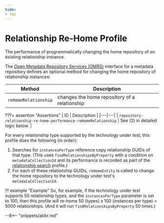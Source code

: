 ```yaml
---
hide:
- toc
---
```


<!-- SPDX-License-Identifier: CC-BY-4.0 -->
<!-- Copyright Contributors to the Egeria project. -->

# Relationship Re-Home Profile

The performance of programmatically changing the home repository of an existing relationship instance.

The [Open Metadata Repository Services (OMRS)](/services/omrs) interface for a metadata
repository defines an optional method for changing the home repository of relationship instances:

| Method | Description |
|---|---|
| `reHomeRelationship` | changes the home repository of a relationship |

???+ assertion "Assertions"
    | ID | Description |
    |---|---|
    | `repository-relationship-re-home-performance-reHomeRelationship` | See (2) in detailed logic below. |

For every relationship type supported by the technology under test, this profile does the following (in order):

1. Searches for `instancesPerType` reference copy relationship GUIDs of that type. (This uses `findRelationshipsByProperty` with a condition on `metadataCollectionId` and its performance is recorded as part of the [relationship search](relationship-search.md) profile.)
1. For each of these relationship GUIDs, `reHomeEntity` is called to change the home repository to the technology under test's `metadataCollectionId`.

!!! example "Example"
    So, for example, if the technology under test supports 50 relationship types, and the `instancesPerType` parameter is set to 100, then this profile will re-home 50 (types) x 100 (instances per type) = 5000 relationships. (And it will run `findRelationshipsByProperty` 50 times.)

--8<-- "snippets/abbr.md"
